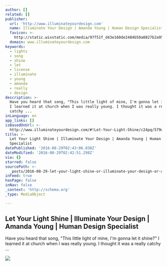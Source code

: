 ```yaml
---
author: []
related: []
publisher:
  url: 'http://www.illuminateyourdesign.com'
  name: Illuminate Your Design | Amanda Young | Human Design Specialist
  favicon: >-
    http://static.wixstatic.com/media/97f51f_d43e160de2484b50a0827b2a95279129.png/v1/fill/w_16%2Ch_16%2Clg_1/97f51f_d43e160de2484b50a0827b2a95279129.png
  domain: www.illuminateyourdesign.com
keywords:
  - lights
  - song
  - shine
  - let
  - license
  - illuminate
  - young
  - amanda
  - really
  - design
description: >-
  Have you heard that song, "This little light of mine, I'm gonna let it shine?"
  I learned it at church when I was really young. I thought it was a really
  catchy ...
inLanguage: en
app_links: []
isBasedOnUrl: >-
  http://www.illuminateyourdesign.com/#!Let-Your-Light-Shine/c24pq/579d287b0cf214576cebeb85
title: >-
  Let Your Light Shine | Illuminate Your Design | Amanda Young | Human Design
  Specialist
datePublished: '2016-08-29T02:43:06.038Z'
dateModified: '2016-08-29T02:42:51.298Z'
via: {}
starred: false
sourcePath: >-
  _posts/2016-08-29-let-your-light-shine-or-illuminate-your-design-or-amanda-young.md
inFeed: true
hasPage: false
inNav: false
_context: 'http://schema.org'
_type: MediaObject

---
```

<article style=""><h1>Let Your Light Shine | Illuminate Your Design | Amanda Young | Human Design Specialist</h1><p>Have you heard that song, "This little light of mine, I'm gonna let it shine?" I learned it at church when I was really young. I thought it was a really catchy ...</p><img src="http://static.wixstatic.com/media/97f51f_31317d59251e474fac92ac3dfc21b9f0%7Emv2_d_1920_1271_s_2.jpg" /></article>